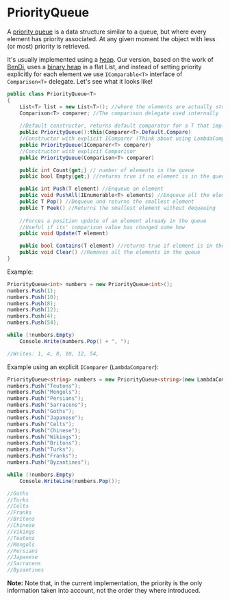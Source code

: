 # PriorityQueue

A [priority queue](http://en.wikipedia.org/wiki/Priority_queue) is a data structure similar to a queue, but where every element has priority associated. At any given moment the object with less (or most) priority is retrieved.

It's usually implemented using a [heap](http://en.wikipedia.org/wiki/Heap_(data_structure)). Our version, based on the work of [BenDi](http://www.codeproject.com/KB/recipes/priorityqueue.aspx), uses a [binary heap](http://en.wikipedia.org/wiki/Binary_heap) in a flat List, and instead of setting priority explicitly for each element we use `IComparable<T>` interface of `Comparison<T>` delegate. Let's see  what it looks like!

```C#
public class PriorityQueue<T>
{
    List<T> list = new List<T>(); //where the elements are actually stored
    Comparison<T> comparer; //The comparison delegate used internally
    
    //Default constructor, returns default comparator for a T that implements IComparable
    public PriorityQueue():this(Comparer<T>.Default.Compare) 
    //Constructor with explicit IComparer (Think about using LambdaComparer)
    public PriorityQueue(IComparer<T> comparer) 
    //Constructor with explicit Comparisor
    public PriorityQueue(Comparison<T> comparer)

    public int Count{get;} // number of elements in the queue
    public bool Empty{get;} //returns true if no element is in the queue

    public int Push(T element) //Enqueue an element
    public void PushAll(IEnumerable<T> elements) //Enqueue all the elements 
    public T Pop() //Dequeue and returns the smallest element 
    public T Peek() //Returns the smallest element without dequeuing 
      
    //Forces a position update of an element already in the queue
    //Useful if its' comparison value has changed some how
    public void Update(T element) 

    public bool Contains(T element) //returns true if element is in the queue
    public void Clear() //Removes all the elements in the queue
}
```

Example: 

```C#
PriorityQueue<int> numbers = new PriorityQueue<int>(); 
numbers.Push(1);
numbers.Push(10);
numbers.Push(8);
numbers.Push(12);
numbers.Push(4);
numbers.Push(54);

while (!numbers.Empty)
    Console.Write(numbers.Pop() + ", ");

//Writes: 1, 4, 8, 10, 12, 54,
```

Example using an explicit `IComparer` (`LambdaComparer`):

```C#
PriorityQueue<string> numbers = new PriorityQueue<string>(new LambdaComparer<string, int>(s => s.Length));
numbers.Push("Teutons");
numbers.Push("Mongols");
numbers.Push("Persians");
numbers.Push("Sarracens");
numbers.Push("Goths");
numbers.Push("Japanese");
numbers.Push("Celts");
numbers.Push("Chinese");
numbers.Push("Wikings");
numbers.Push("Britons");
numbers.Push("Turks");
numbers.Push("Franks");
numbers.Push("Byzantines");

while (!numbers.Empty)
    Console.WriteLine(numbers.Pop());

//Goths
//Turks
//Celts
//Franks
//Britons
//Chinese
//Vikings
//Teutons
//Mongols
//Persians
//Japanese
//Sarracens
//Byzantines
```

**Note:** Note that, in the current implementation, the priority is the only information taken into account, not the order they where introduced.